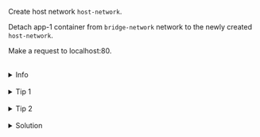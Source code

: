 
Create host network `host-network`.

Detach app-1 container from `bridge-network` network to the newly created `host-network`.

Make a request to localhost:80.


<br>
<details><summary>Info</summary>
<br>

```plain
Documentation - https://docs.docker.com/network/drivers/host/.
```

</details>

<br>
<details><summary>Tip 1</summary>
<br>

```plain
Use --network flag to create host network.
```

</details>

<br>
<details><summary>Tip 2</summary>
<br>

```plain
If you use the host network mode for a container, that container's 
network stack isn't isolated from the Docker host 
(the container shares the host's networking namespace), 
and the container doesn't get its own IP-address allocated.
```

</details>


<br>
<details><summary>Solution</summary>
<br>

<br>

Create network `host-network`:

<br>

```plain
docker network create --driver host host-network
```{{exec}}

<br>

Disconnect `app-1` from the `bridge-network` network:

<br>

```plain
docker network disconnect bridge-network app-1
```{{exec}}

<br>

Connect `app-1` container to the `host-network` network:

<br>

```plain
docker network connect host-network app-1
```{{exec}}

<br>

Make a request to `localhost:80`:

<br>

```plain
curl localhost:80
```{{exec}}


</details>
